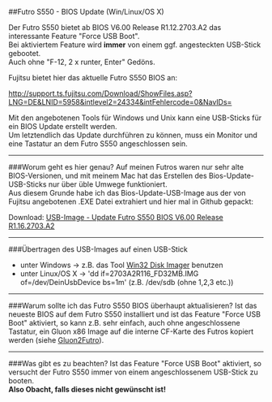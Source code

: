 ##Futro S550 - BIOS Update (Win/Linux/OS X)

Der Futro S550 bietet ab BIOS V6.00 Release R1.12.2703.A2 das interessante Feature "Force USB Boot".  
Bei aktiviertem Feature wird **immer** von einem ggf. angesteckten USB-Stick gebootet.  
Auch ohne "F-12, 2 x runter, Enter" Gedöns.

Fujitsu bietet hier das aktuelle Futro S550 BIOS an:

http://support.ts.fujitsu.com/Download/ShowFiles.asp?LNG=DE&LNID=5958&intlevel2=24334&intFehlercode=0&NavIDs=

Mit den angebotenen Tools für Windows und Unix kann eine USB-Sticks für ein BIOS Update erstellt werden.  
Um letztendlich das Update durchführen zu können, muss ein Monitor und eine Tastatur an dem Futro S550 angeschlossen sein.

---

###Worum geht es hier genau?
Auf meinen Futros waren nur sehr alte BIOS-Versionen, und mit meinem Mac hat das Erstellen des Bios-Update-USB-Sticks nur über üble Umwege funktioniert.  
Aus diesem Grunde habe ich das Bios-Update-USB-Image aus der von Fujitsu angebotenen .EXE Datei extrahiert und hier mal in Github gepackt:  

Download: [USB-Image - Update Futro S550 BIOS V6.00 Release R1.16.2703.A2](https://raw.githubusercontent.com/oszilloskop/FutroS550BiosUpdate/master/2703A2R116_FD32MB.IMG)

---

###Übertragen des USB-Images auf einen USB-Stick
- unter Windows -> z.B. das Tool [Win32 Disk Imager](http://sourceforge.net/projects/win32diskimager/) benutzen
- unter Linux/OS X -> 'dd if=2703A2R116_FD32MB.IMG of=/dev/DeinUsbDevice bs=1m' (z.B. /dev/sdb (ohne 1,2,3 etc.))

---

###Warum sollte ich das Futro S550 BIOS überhaupt aktualisieren?
Ist das neueste BIOS auf dem Futro S550 installiert und ist das Feature "Force USB Boot" aktiviert, so kann z.B. sehr einfach, auch ohne angeschlossene Tastatur, ein Gluon x86 Image auf die interne CF-Karte des Futros kopiert werden (siehe [Gluon2Futro](https://github.com/oszilloskop/Gluon2Futro)).

---

###Was gibt es zu beachten?
Ist das Feature "Force USB Boot" aktiviert, so versucht der Futro S550 immer von einem angeschlossenem USB-Stick zu booten.  
**Also Obacht, falls dieses nicht gewünscht ist!**
